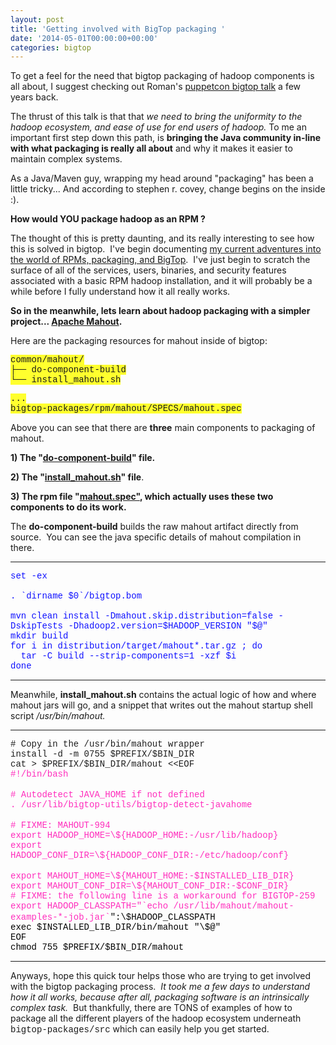 ```yaml
---
layout: post
title: 'Getting involved with BigTop packaging '
date: '2014-05-01T00:00:00+00:00'
categories: bigtop
---
```

To get a feel for the need that bigtop packaging of hadoop components is all about, I suggest checking out Roman's <a target="_blank" href="https://www.youtube.com/watch?v=CefoqK8Qlno">puppetcon bigtop talk</a> a few years back.&nbsp; 
  
  
  
  
  
  
  
  
  <p>The thrust of this talk is that that <i>we need to bring the uniformity to the hadoop ecosystem, and ease of use for end users of hadoop. </i>To me an important first step down this path, is <b>bringing the Java community in-line with what packaging is really all about</b> and why it makes it easier to maintain complex systems.&nbsp; </p> 
  <p> </p> 
  <p>As a Java/Maven guy, wrapping my head around &quot;packaging&quot; has been a little tricky... And according to stephen r. covey, change begins on the inside :).&nbsp; &nbsp;<b> </b><br /></p> 
  <p><b>How would YOU package hadoop as an RPM ?</b> <br /></p> 
  <p>The thought of this is pretty daunting, and its really interesting to see how this is solved in bigtop.&nbsp; I've begin documenting <a href="http://jayunit100.blogspot.com/2014/04/how-bigtop-packages-hadoop.html">my current adventures into the world of RPMs, packaging, and BigTop</a>.&nbsp; I've just begin to scratch the surface of all of the services, users, binaries, and security features associated with a basic RPM hadoop installation, and it will probably be a while before I fully understand how it all really works.&nbsp; <br /></p> 
  <p><b>So in the meanwhile, lets learn about hadoop packaging with a simpler project... <a href="https://mahout.apache.org/%u200E">Apache Mahout</a>.</b></p> 
  <p>Here are the packaging resources for mahout inside of bigtop:<br /></p> 
  <p><font face="courier new,courier,monospace"><span style="background-color: #ffff2e;">common/mahout/<br />├── do-component-build<br />└── install_mahout.sh</span></font></p> 
  <p><font face="courier new,courier,monospace"><span style="background-color: #ffff2e;">...<br />bigtop-packages/rpm/mahout/SPECS/mahout.spec</span><br /></font></p> 
  <p>Above you can see that there are <b>three</b> main components to packaging of mahout.</p> 
  <p><b>1) The &quot;<a href="https://raw.githubusercontent.com/apache/bigtop/master/bigtop-packages/src/common/mahout/do-component-build">do-component-build</a>&quot; file.</b></p> 
  <p><b>2) The &quot;<a href="https://github.com/apache/bigtop/blob/master/bigtop-packages/src/common/mahout/install_mahout.sh">install_mahout.sh</a>&quot; file</b>.</p> 
  <p><b>3) The rpm file &quot;<a href="https://github.com/apache/bigtop/blob/master/bigtop-packages/src/rpm/mahout/SPECS/mahout.spec">mahout.spec&quot;</a>, which actually uses these two components to do its work.<br /></b></p><b> </b> 
  <p>The <b>do-component-build</b> builds the raw mahout artifact directly from source.&nbsp; You can see the java specific details of mahout compilation in there.&nbsp; <span style="color: #1012ff;"></span></p> 
  <p><span style="color: #1012ff;"> </span></p><hr /> 
  <p><span style="color: #1012ff;"><font face="courier new,courier,monospace">set -ex<br /><br />. `dirname $0`/bigtop.bom<br /><br />mvn clean install -Dmahout.skip.distribution=false -DskipTests -Dhadoop2.version=$HADOOP_VERSION &quot;$@&quot;<br />mkdir build<br />for i in distribution/target/mahout*.tar.gz ; do<br />&nbsp; tar -C build --strip-components=1 -xzf $i<br />done</font></span><br /></p> <hr /> 
  <p>Meanwhile, <b>install_mahout.sh</b> contains the actual logic of how and where mahout jars will go, and a snippet that writes out the mahout startup shell script <i>/usr/bin/mahout.</i></p> <hr /><span style="color: #1e1e1e;"> </span> 
  <p><span style="color: #1012ff;"><span style="color: #1e1e1e;"><font face="courier new,courier,monospace"># Copy in the /usr/bin/mahout wrapper</font><br /><font face="courier new,courier,monospace">install -d -m 0755 $PREFIX/$BIN_DIR</font><br /><font face="courier new,courier,monospace">cat &gt; $PREFIX/$BIN_DIR/mahout &lt;&lt;EOF</font></span><br /><span style="color: #ff2ebd;"><font face="courier new,courier,monospace">#!/bin/bash</font><br /><br /><font face="courier new,courier,monospace"># Autodetect JAVA_HOME if not defined</font><br /><font face="courier new,courier,monospace">. /usr/lib/bigtop-utils/bigtop-detect-javahome</font><br /><br /><font face="courier new,courier,monospace"># FIXME: MAHOUT-994</font><br /><font face="courier new,courier,monospace">export HADOOP_HOME=\${HADOOP_HOME:-/usr/lib/hadoop}</font><br /><font face="courier new,courier,monospace">export HADOOP_CONF_DIR=\${HADOOP_CONF_DIR:-/etc/hadoop/conf}</font><br /><br /><font face="courier new,courier,monospace">export MAHOUT_HOME=\${MAHOUT_HOME:-$INSTALLED_LIB_DIR}</font><br /><font face="courier new,courier,monospace">export MAHOUT_CONF_DIR=\${MAHOUT_CONF_DIR:-$CONF_DIR}</font><br /><font face="courier new,courier,monospace"># FIXME: the following line is a workaround for BIGTOP-259 </font><br /></span><font face="courier new,courier,monospace"><span style="color: #ff2ebd;">export HADOOP_CLASSPATH=&quot;`echo /usr/lib/mahout/mahout-examples-*-job.jar`</span><span style="color: #000000;">&quot;:\$HADOOP_CLASSPATH</span></font><span style="color: #000000;"><br /><font face="courier new,courier,monospace">exec $INSTALLED_LIB_DIR/bin/mahout &quot;\$@&quot;</font><br /><font face="courier new,courier,monospace">EOF</font><br /><font face="courier new,courier,monospace">chmod 755 $PREFIX/$BIN_DIR/mahout</font></span></span></p> 
  <p><span style="color: #1012ff;"><span style="color: #000000;"><font face="courier new,courier,monospace"></font></span></span></p><hr /> 
  <p>Anyways, hope this quick tour helps those who are trying to get involved with the bigtop packaging process.&nbsp; <i>It took me a few days to understand how it all works, because after all, packaging software is an intrinsically complex task.</i>&nbsp; But thankfully, there are TONS of examples of how to package all the different players of the hadoop ecosystem underneath <font face="courier new,courier,monospace">bigtop-packages/src</font> which can easily help you get started. </p> 
  <p> </p> 
  <p><br /></p>
